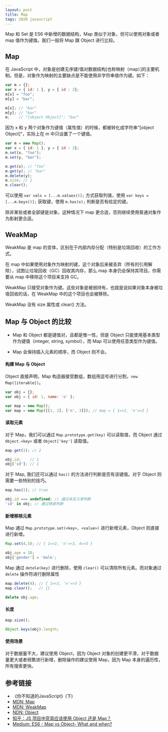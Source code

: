 ```yaml
---
layout: post
title: Map
tags: 2020 javascript
---
```

Map 和 Set 是 ES6 中新增的数据结构，Map 类似于对象，但可以使用对象或者 map 值作为键值。我们一般将 Map 跟 Object 进行比较。

## Map
在 JavaScript 中，对象是创建无序键/值对数据结构[也称映射（map）]的主要机制。但是，对象作为映射的主要缺点是不能使用非字符串值作为键。如下：
```js
var m = {};
var x = { id: 1 }, y = { id : 2};
m[x] = "foo";
m[y] = "bar";

m[x]; // "bar"
m[y]; // "bar"
m;    // "[object Object]": "bar"
```
因为 x 和 y 两个对象作为键值（属性值）的时候，都被转化成字符串“[object Object]”，实际上在 m 中只设置了一个键值。


```js
var m = new Map();
var x = { id: 1 }, y = { id : 2};
m.set(x, "foo");
m.set(y, "bar");

m.get(x); // "foo"
m.get(y); // "bar"
m.delete(y);
m.size; // 1
m.clear();
```

可以使用 `var vals = [...m.values()];` 方式获取列值，使用 `var keys = [...m.keys()];` 获取键，使用 `m.has(x);` 判断是否有给定的键。

除非某些或者全部键是对象，这种情况下 map 更合适，否则继续使用普通对象作为影射更合适。

## WeakMap
WeakMap 是 map 的变体，区别在于内部内存分配（特别是垃圾回收）的工作方式。  

在 map 中如果使用对象作为映射的键，这个对象后来被丢弃（所有的引用解除），试图让垃圾回收（GC）回收其内存，那么 map 本身仍会保持其项目。你需要从 map 中移除这个项目来支持 GC。  

WeakMap 只接受对象作为键。这些对象是被弱持有，也就是说如果对象本身被垃圾回收的话，在 WeakMap 中的这个项目也会被移除。  

WeakMap 没有 size 属性或 clear() 方法。 

## Map 与 Object 的比较
- Map 和 Object 都是键值对，且都是惟一性，但是 Object 只能使用基本类型作为键值（integer, string, symbol），而 Map 可以使用任意类型作为键值。

- Map 会保持插入元素的顺序，而 Object 则不会。

#### 构建 Map 与 Object
Object 直接声明，Map 构造器接受数组，数组用逗号进行分割，`new Map([iterable])`。
```js
var obj = {};
var obj = { id: 1, name: 'o' };

var map = new Map();
var map = new Map([[1, 2], ['n', 3]]); // map = { 1=>2, 'n'=>3 }
```

#### 读取元素
对于 Map，我们可以通过 `Map.prototype.get(key)` 可以读取值，而 Object 通过 `Object.<key>` 或者 `Object['key']` 读取值。
```js
map.get(1); // 2

obj.id;    // 1
obj['id']; // 1
```

对于 Map, 我们还可以通过 `has()` 的方法进行判断是否有该键值。对于 Object 则需要一些特别的技巧。
```js
map.has(1); // true

obj.id === undefined; // 通过未定义来判断
'id' in obj; // 通过继承判断
``` 

#### 新增移除元素
Map 通过 `Map.prototype.set(<key>, <value>)` 进行新增元素，Object 则直接进行新增。
```js
Map.set(4,5); // { 1=>2, 'n'=>3, 4=>5 }

obj.age = 10;
obj['gender'] = 'male';
```
Map 通过 `detele(key)` 进行删除，使用 `clear()` 可以清除所有元素。而对象通过 `delete` 操作符进行删除属性
```js
map.delete(4); // { 1=>2, 'n'=>3 }
map.clear();   // {}

delete obj.age; 
```

#### 长度
```js
map.size();

Object.keys(obj).length;
```

#### 使用场景
对于数据量不大，建议使用 Object，因为 Object 对象的创建更平滑，对于数据量更大或者频繁进行新增，删除操作的建议使用 Map，因为 Map 本身的遍历性，所有搜索更快。

## 参考链接
- 《你不知道的JavaScript》(下)
- [MDN: Map](https://developer.mozilla.org/en-US/docs/Web/JavaScript/Reference/Global_Objects/Map)
- [MDN: WeakMap](https://developer.mozilla.org/en-US/docs/Web/JavaScript/Reference/Global_Objects/WeakMap)
- [NDN: Object](https://developer.mozilla.org/en-US/docs/Web/JavaScript/Reference/Global_Objects/Object)
- [知乎：JS 项目中究竟应该使用 Object 还是 Map？](https://zhuanlan.zhihu.com/p/358378689)
- [Medium: ES6 - Map vs Object- What and when?](https://medium.com/front-end-weekly/es6-map-vs-object-what-and-when-b80621932373)